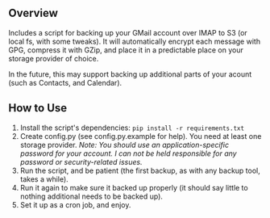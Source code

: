 ## Overview
Includes a script for backing up your GMail account over IMAP to S3 (or local fs, with some tweaks).
It will automatically encrypt each message with GPG, compress it with GZip, and place it in a predictable place
on your storage provider of choice.

In the future, this may support backing up additional parts of your acount (such as Contacts, and Calendar).

## How to Use
1. Install the script's dependencies:
`pip install -r requirements.txt`
1. Create config.py (see config.py.example for help). You need at least one storage provider.
*Note: You should use an application-specific password for your account.
I can not be held responsible for any password or security-related issues.*
1. Run the script, and be patient (the first backup, as with any backup tool, takes a while).
1. Run it again to make sure it backed up properly (it should say little to nothing additional needs to be backed up).
1. Set it up as a cron job, and enjoy.

